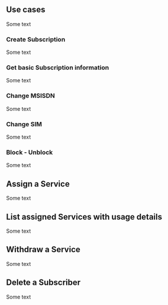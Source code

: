 ## Use cases

Some text

### Create Subscription

Some text

### Get basic Subscription information

Some text

### Change MSISDN

Some text

### Change SIM

Some text

### Block - Unblock

Some text

## Assign a Service

Some text

## List assigned Services with usage details

Some text

## Withdraw a Service

Some text

## Delete a Subscriber

Some text

